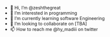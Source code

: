 - 👋 Hi, I’m @zeshthegreat
- 👀 I’m interested in programming
- 🌱 I’m currently learning software Engineering
- 💞️ I’m looking to collaborate on [TBA]
- 📫 How to reach me @hy_madiii on twitter
